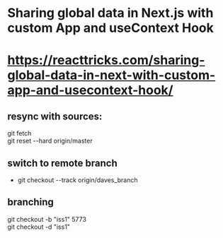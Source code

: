 # Sharing global data in Next.js with custom App and useContext Hook

# https://reacttricks.com/sharing-global-data-in-next-with-custom-app-and-usecontext-hook/


## resync with sources:
git fetch  
git reset --hard origin/master

## switch to remote branch
- git checkout --track origin/daves_branch

## branching
git checkout -b "iss1" 5773  
git checkout -d "iss1"  
